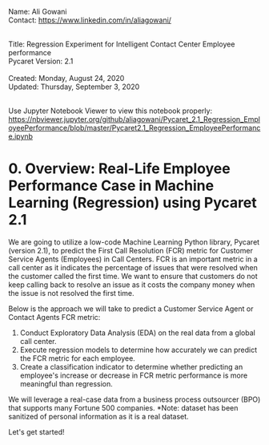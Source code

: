 Name: Ali Gowani<br>
Contact: https://www.linkedin.com/in/aliagowani/<br><br>

Title: Regression Experiment for Intelligent Contact Center Employee performance<br>
Pycaret Version: 2.1<br><br>
Created: Monday, August 24, 2020 <br>
Updated: Thursday, September 3, 2020 <br>
<br>

Use Jupyter Notebook Viewer to view this notebook properly: https://nbviewer.jupyter.org/github/aliagowani/Pycaret_2.1_Regression_EmployeePerformance/blob/master/Pycaret2.1_Regression_EmployeePerformance.ipynb

# 0. Overview: Real-Life Employee Performance Case in Machine Learning (Regression) using Pycaret 2.1

We are going to utilize a low-code Machine Learning Python library, Pycaret (version 2.1), to predict the First Call Resolution (FCR) metric for Customer Service Agents (Employees) in Call Centers. FCR is an important metric in a call center as it indicates the percentage of issues that were resolved when the customer called the first time. We want to ensure that customers do not keep calling back to resolve an issue as it costs the company money when the issue is not resolved the first time.

Below is the approach we will take to predict a Customer Service Agent or Contact Agents FCR metric:
<ol>
<li>Conduct Exploratory Data Analysis (EDA) on the real data from a global call center.</li>
<li>Execute regression models to determine how accurately we can predict the FCR metric for each employee.</li>
<li>Create a classification indicator to determine whether predicting an employee's increase or decrease in FCR metric performance is more meaningful than regression.</li>
</ol>

We will leverage a real-case data from a business process outsourcer (BPO) that supports many Fortune 500 companies. *Note: dataset has been sanitized of personal information as it is a real dataset.

Let's get started!

